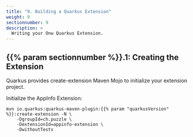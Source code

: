 ```yaml
---
title: "9. Building a Quarkus Extension"
weight: 9
sectionnumber: 9
description: >
  Writing your Onw Quarkus Extension.
---
```



## {{% param sectionnumber %}}.1: Creating the Extension

Quarkus provides create-extension Maven Mojo to initialize your extension project.

Initialize the AppInfo Extension:
```
mvn io.quarkus:quarkus-maven-plugin:{{% param "quarkusVersion" %}}:create-extension -N \
    -DgroupId=ch.puzzle \ 
    -DextensionId=appinfo-extension \  
    -DwithoutTests 
```


